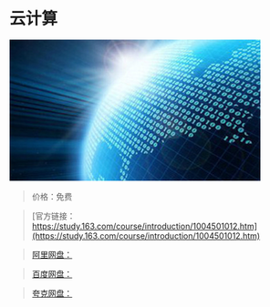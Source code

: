 # 云计算

![img](../../../assets/study163/free/AB85FE82D65D710A4BD2D43F0E3502D8.jpg)

> 价格：免费

> [官方链接：https://study.163.com/course/introduction/1004501012.htm](https://study.163.com/course/introduction/1004501012.htm)

> [阿里网盘：]()

> [百度网盘：]()

> [夸克网盘：]()
